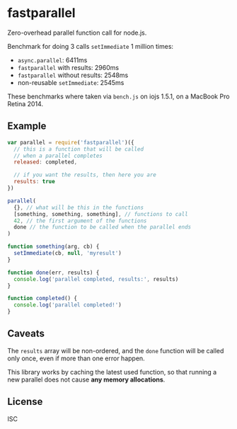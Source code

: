 # fastparallel

Zero-overhead parallel function call for node.js.

Benchmark for doing 3 calls `setImmediate` 1 million times:

* `async.parallel`: 6411ms
* `fastparallel` with results: 2960ms
* `fastparallel` without results: 2548ms
* non-reusable `setImmediate`: 2545ms

These benchmarks where taken via `bench.js` on iojs 1.5.1, on a MacBook
Pro Retina 2014.

## Example

```js
var parallel = require('fastparallel')({
  // this is a function that will be called
  // when a parallel completes
  released: completed,

  // if you want the results, then here you are
  results: true
})

parallel(
  {}, // what will be this in the functions
  [something, something, something], // functions to call
  42, // the first argument of the functions
  done // the function to be called when the parallel ends
)

function something(arg, cb) {
  setImmediate(cb, null, 'myresult')
}

function done(err, results) {
  console.log('parallel completed, results:', results)
}

function completed() {
  console.log('parallel completed!')
}
```

## Caveats

The `results` array will be non-ordered, and the `done` function will
be called only once, even if more than one error happen.

This library works by caching the latest used function, so that running a new parallel
does not cause **any memory allocations**.

## License

ISC
